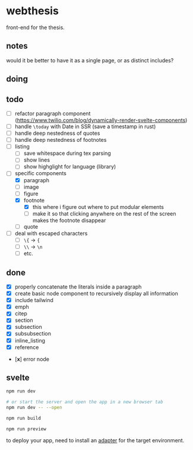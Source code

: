 # webthesis

front-end for the thesis.

## notes

would it be better to have it as a single page, or as distinct includes?

## doing

## todo

- [ ] refactor paragraph component (https://www.twilio.com/blog/dynamically-render-svelte-components)
- [ ] handle `\today` with Date in SSR (save a timestamp in rust)
- [ ] handle deep nestedness of quotes
- [ ] handle deep nestedness of footnotes
- [ ] listing
  - [ ] save whitespace during tex parsing
  - [ ] show lines
  - [ ] show highglight for language (library)
- [ ] specific components
  - [x] paragraph
  - [ ] image
  - [ ] figure
  - [x] footnote
    - [x] this where i figure out where to put modular elements
    - [ ] make it so that clicking anywhere on the rest of the screen makes the footnote disappear
  - [ ] quote
- [ ] deal with escaped characters
  - [ ] `\{` -> `{`
  - [ ] `\\` -> `\n`
  - [ ] etc.

## done
- [x] properly concatenate the literals inside a paragraph
- [x] create basic node component to recursively display all information
- [x] include tailwind
- [x] emph
- [x] citep
- [x] section
- [x] subsection
- [x] subsubsection
- [x] inline_listing
- [x] reference
- [**x**] error node


## svelte

```bash
npm run dev

# or start the server and open the app in a new browser tab
npm run dev -- --open

npm run build

npm run preview
```

to deploy your app, need to install an [adapter](https://kit.svelte.dev/docs/adapters) for the target environment.

